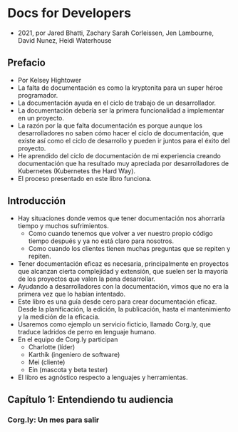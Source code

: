 # Docs for Developers

- 2021, por Jared Bhatti, Zachary Sarah Corleissen, Jen Lambourne, David Nunez, Heidi Waterhouse

## Prefacio

- Por Kelsey Hightower
- La falta de documentación es como la kryptonita para un super héroe programador.
- La documentación ayuda en el ciclo de trabajo de un desarrollador.
- La documentación debería ser la primera funcionalidad a implementar en un proyecto.
- La razón por la que falta documentación es porque aunque los desarrolladores no saben cómo hacer el ciclo de documentación, que existe así como el ciclo de desarrollo y pueden ir juntos para el éxito del proyecto.
- He aprendido del ciclo de documentación de mi experiencia creando documentación que ha resultado muy apreciada por desarrolladores de Kubernetes (Kubernetes the Hard Way).
- El proceso presentado en este libro funciona.

## Introducción

- Hay situaciones donde vemos que tener documentación nos ahorraría tiempo y muchos sufrimientos.
	- Como cuando tenemos que volver a ver nuestro propio código tiempo después y ya no está claro para nosotros.
	- Como cuando los clientes tienen muchas preguntas que se repiten y repiten.
- Tener documentación eficaz es necesaria, principalmente en proyectos que alcanzan cierta complejidad y extensión, que suelen ser la mayoría de los proyectos que valen la pena desarrollar.
- Ayudando a desarrolladores con la documentación, vimos que no era la primera vez que lo habían intentado.
- Este libro es una guía desde cero para crear documentación eficaz. Desde la planificación, la edición, la publicación, hasta el mantenimiento y la medición de la eficacia.
- Usaremos como ejemplo un servicio ficticio, llamado Corg.ly, que traduce ladridos de perro en lenguaje humano.
- En el equipo de Corg.ly participan
	- Charlotte (líder)
	- Karthik (ingeniero de software)
	- Mei (cliente)
	- Ein (mascota y beta tester)
- El libro es agnóstico respecto a lenguajes y herramientas.

## Capítulo 1: Entendiendo tu audiencia

### Corg.ly: Un mes para salir

